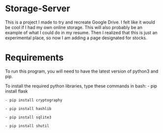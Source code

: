 # Storage-Server
This is a project I made to try and recreate Google Drive. I felt like it would be cool if I had my own online storage.
This will also probably be an example of what I could do in my resume. Then I realized that this is just an experimental place, so now I am adding a page designated for stocks.

# Requirements
To run this program, you will need to have the latest version of python3 and pip.

To install the required python libraries, type these commands in bash:
    - pip install flask

    - pip install cryptography

    - pip install hashlib

    - pip install sqlite3
    
    - pip install shutil
